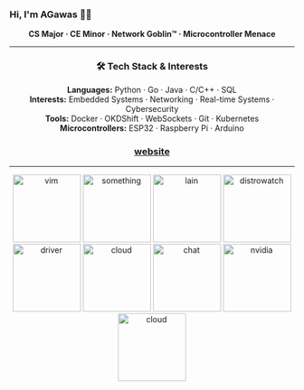 ### Hi, I'm AGawas 🐧👾  
<p align="center"><strong>CS Major · CE Minor · Network Goblin™ · Microcontroller Menace</strong></p>

---

<h3 align="center">🛠️ Tech Stack & Interests</h3>

<p align="center">
  <strong>Languages:</strong> Python · Go · Java · C/C++ · SQL<br>
  <strong>Interests:</strong> Embedded Systems · Networking · Real-time Systems · Cybersecurity <br>
  <strong>Tools:</strong> Docker · OKDShift · WebSockets · Git · Kubernetes<br>
  <strong>Microcontrollers:</strong> ESP32 · Raspberry Pi · Arduino
</p>
<h3 align="center">
  <a href="https://zxcvhq.dev/">website</a>
</h3>

---

<div align="center">
  <img src="https://github.com/user-attachments/assets/08f1f930-ec86-4847-97b7-49b52037d837" alt="vim" width="120" />
  <img src="https://github.com/user-attachments/assets/a3eafd3c-ab4f-4fbf-b4a4-68d44a2ba27c" alt="something" width="120" />
  <img src="https://github.com/user-attachments/assets/f1321582-5ab1-4e95-800c-a0734d65b286" alt="lain" width="120" />
  <img src="https://github.com/user-attachments/assets/6c9be2ec-ce0f-4b3e-a278-0df690ff704a" alt="distrowatch" width="120" />
  <img src="https://github.com/user-attachments/assets/c979a0d3-88c8-4a83-a098-3e9d0e9a2362" alt="driver" width="120" />
  <img src="https://github.com/user-attachments/assets/496dfd80-eb53-446a-8302-1621d4bf8b4c" alt="cloud" width="120" />
  <img src="https://github.com/user-attachments/assets/33af1b18-3124-4c74-9712-7a8b052403f2" alt="chat" width="120" />
  <img src="https://github.com/user-attachments/assets/9f0ecac4-8862-4c63-b4e6-15ee0252c7ec" alt="nvidia" width="120" />
  <img src="https://github.com/user-attachments/assets/73b9ce72-9e3f-4766-9807-cd580fea44a2" alt="cloud" width="120" />
</div>
